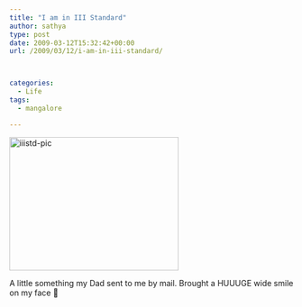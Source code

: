 ```yaml
---
title: "I am in III Standard"
author: sathya
type: post
date: 2009-03-12T15:32:42+00:00
url: /2009/03/12/i-am-in-iii-standard/



categories:
  - Life
tags:
  - mangalore

---
```

[<img class="alignnone size-medium wp-image-242" title="iiistd-pic" src="https://images.sbhat.me/sb/2009/03/iiistd-pic.png" alt="iiistd-pic" width="300" height="237" />][1]

A little something my Dad sent to me by mail. Brought a HUUUGE wide smile on my face 🙂

 [1]: https://images.sbhat.me/sb/2009/03/iiistd-pic.png
